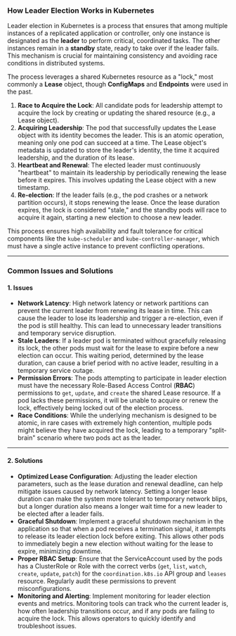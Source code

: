 ### How Leader Election Works in Kubernetes

Leader election in Kubernetes is a process that ensures that among multiple instances of a replicated application or controller, only one instance is designated as the **leader** to perform critical, coordinated tasks. The other instances remain in a **standby** state, ready to take over if the leader fails. This mechanism is crucial for maintaining consistency and avoiding race conditions in distributed systems.

The process leverages a shared Kubernetes resource as a "lock," most commonly a **Lease** object, though **ConfigMaps** and **Endpoints** were used in the past.

1.  **Race to Acquire the Lock**: All candidate pods for leadership attempt to acquire the lock by creating or updating the shared resource (e.g., a Lease object).
2.  **Acquiring Leadership**: The pod that successfully updates the Lease object with its identity becomes the leader. This is an atomic operation, meaning only one pod can succeed at a time. The Lease object's metadata is updated to store the leader's identity, the time it acquired leadership, and the duration of its lease.
3.  **Heartbeat and Renewal**: The elected leader must continuously "heartbeat" to maintain its leadership by periodically renewing the lease before it expires. This involves updating the Lease object with a new timestamp.
4.  **Re-election**: If the leader fails (e.g., the pod crashes or a network partition occurs), it stops renewing the lease. Once the lease duration expires, the lock is considered "stale," and the standby pods will race to acquire it again, starting a new election to choose a new leader.

This process ensures high availability and fault tolerance for critical components like the `kube-scheduler` and `kube-controller-manager`, which must have a single active instance to prevent conflicting operations.



***

### Common Issues and Solutions

#### 1. Issues

* **Network Latency**: High network latency or network partitions can prevent the current leader from renewing its lease in time. This can cause the leader to lose its leadership and trigger a re-election, even if the pod is still healthy. This can lead to unnecessary leader transitions and temporary service disruption.
* **Stale Leaders**: If a leader pod is terminated without gracefully releasing its lock, the other pods must wait for the lease to expire before a new election can occur. This waiting period, determined by the lease duration, can cause a brief period with no active leader, resulting in a temporary service outage.
* **Permission Errors**: The pods attempting to participate in leader election must have the necessary Role-Based Access Control (**RBAC**) permissions to `get`, `update`, and `create` the shared Lease resource. If a pod lacks these permissions, it will be unable to acquire or renew the lock, effectively being locked out of the election process.
* **Race Conditions**: While the underlying mechanism is designed to be atomic, in rare cases with extremely high contention, multiple pods might believe they have acquired the lock, leading to a temporary "split-brain" scenario where two pods act as the leader.

***

#### 2. Solutions

* **Optimized Lease Configuration**: Adjusting the leader election parameters, such as the lease duration and renewal deadline, can help mitigate issues caused by network latency. Setting a longer lease duration can make the system more tolerant to temporary network blips, but a longer duration also means a longer wait time for a new leader to be elected after a leader fails.
* **Graceful Shutdown**: Implement a graceful shutdown mechanism in the application so that when a pod receives a termination signal, it attempts to release its leader election lock before exiting. This allows other pods to immediately begin a new election without waiting for the lease to expire, minimizing downtime.
* **Proper RBAC Setup**: Ensure that the ServiceAccount used by the pods has a ClusterRole or Role with the correct verbs (`get`, `list`, `watch`, `create`, `update`, `patch`) for the `coordination.k8s.io` API group and `leases` resource. Regularly audit these permissions to prevent misconfigurations.
* **Monitoring and Alerting**: Implement monitoring for leader election events and metrics. Monitoring tools can track who the current leader is, how often leadership transitions occur, and if any pods are failing to acquire the lock. This allows operators to quickly identify and troubleshoot issues.